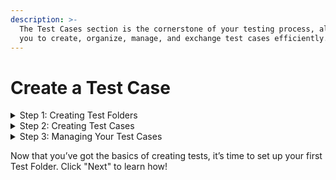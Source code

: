 ```yaml
---
description: >-
  The Test Cases section is the cornerstone of your testing process, allowing
  you to create, organize, manage, and exchange test cases efficiently.
---
```


# Create a Test Case

<details>

<summary>Step 1: Creating Test Folders</summary>

Begin by structuring your test cases with test folders, which help you categorize and organize your tests based on various criteria such as modules, features, or testing phases.

</details>

<details>

<summary>Step 2: Creating Test Cases</summary>

After setting up your folders, you can start creating individual test cases. Test cases define the specific scenarios that will be tested, including inputs, execution conditions, and expected results.

</details>

<details>

<summary>Step 3: Managing Your Test Cases</summary>

Managing your test cases involves organizing them effectively and keeping track of their priority. You can view, edit, export, import or delete test cases as needed. Use the filtering and search functionalities to quickly locate specific test cases based on criteria such as tags, priority or custom fields. You can also bulk-edit test cases for more efficient management.

</details>

Now that you’ve got the basics of creating tests, it’s time to set up your first Test Folder. Click "Next" to learn how!
